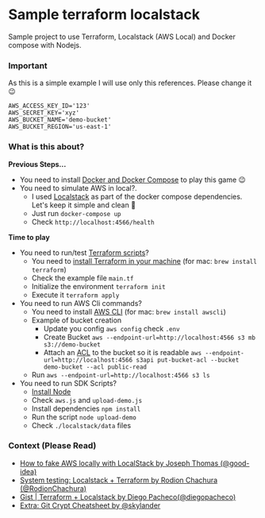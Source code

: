 # Sample terraform localstack

Sample project to use Terraform, Localstack (AWS Local) and Docker compose with Nodejs.


### Important

As this is a simple example I will use only this references. Please change it :wink:

```
AWS_ACCESS_KEY_ID='123'
AWS_SECRET_KEY='xyz'
AWS_BUCKET_NAME='demo-bucket'
AWS_BUCKET_REGION='us-east-1'
```

### What is this about?

**Previous Steps...**
- You need to install [Docker and Docker Compose](https://docs.docker.com/install/) to play this game :wink:
- You need to simulate AWS in local?. 
    - I used [Localstack](https://localstack.cloud/) as part of the docker compose dependencies. Let's keep it simple and clean :muscle:
    - Just run `docker-compose up`
    - Check `http://localhost:4566/health`


**Time to play**
- You need to run/test [Terraform scripts](https://www.terraform.io/)? 
    - You need to [install Terraform in your machine](https://learn.hashicorp.com/terraform/azure/install_az) (for mac: `brew install terraform`)
    - Check the example file `main.tf`
    - Initialize the environment `terraform init`
    - Execute it `terraform apply`
- You need to run AWS Cli commands?
    - You need to install [AWS CLI](https://docs.aws.amazon.com/es_es/cli/latest/userguide/cli-chap-install.html) (for mac: `brew install awscli`)
    - Example of bucket creation
        - Update you config `aws config` check `.env`
        - Create Bucket `aws --endpoint-url=http://localhost:4566 s3 mb s3://demo-bucket`
        - Attach an [ACL](https://docs.aws.amazon.com/AmazonS3/latest/dev/acl-overview.html) to the bucket so it is readable `aws --endpoint-url=http://localhost:4566 s3api put-bucket-acl --bucket demo-bucket --acl public-read`
    - Run `aws --endpoint-url=http://localhost:4566 s3 ls`
- You need to run SDK Scripts?
    - [Install Node](https://nodejs.org/en/download/)
    - Check `aws.js` and `upload-demo.js`
    - Install dependencies `npm install`
    - Run the script `node upload-demo`
    - Check `./localstack/data` files


### Context (Please Read)
- [How to fake AWS locally with LocalStack by Joseph Thomas (@good-idea)](https://dev.to/goodidea/how-to-fake-aws-locally-with-localstack-27me)
- [System testing: Localstack + Terraform by Rodion Chachura (@RodionChachura)](https://medium.com/@geekrodion/system-testing-localstack-terraforms-37b31ba99310)
- [Gist | Terraform + Localstack by Diego Pacheco(@diegopacheco)](https://gist.github.com/diegopacheco/6c2fe827444d4f3a350ba1f477a7d1e4)
- [Extra: Git Crypt Cheatsheet by @skylander](https://gitlab.com/snippets/1711341)
